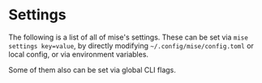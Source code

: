 # Settings

<script setup>
import Settings from '/components/settings.vue';
</script>

The following is a list of all of mise's settings. These can be set via `mise settings key=value`,
by directly modifying `~/.config/mise/config.toml` or local config, or via environment variables.

Some of them also can be set via global CLI flags.

<Settings :level="2" />
